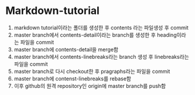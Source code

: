 # Markdown-tutorial

1. markdown tutorial이라는 폴더를 생성한 후 contents 라는 파일생성 후 commit
2. master branch에서 contents-detail이라는 branch를 생성한 후 heading이라는 파일을 commit
3. master branch에 contents-detail을 merge함
4. master branch에서 contents-linebreaks라는 branch 생성 후 linebreaks라는 파일을 commit
5. master branch로 다시 checkout한 후 pragraphs라는 파일을 commit
6. master branch에 contenst-linebreaks를 rebase함
7. 이후 github의 원격 repository인 origin에 master branch를 push함
